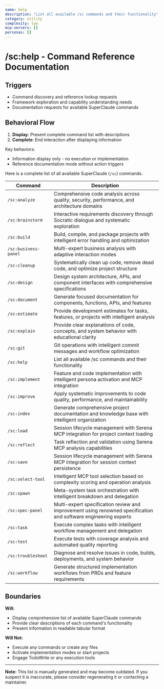 ```yaml
---
name: help
description: "List all available /sc commands and their functionality"
category: utility
complexity: low
mcp-servers: []
personas: []
---
```


# /sc:help - Command Reference Documentation

## Triggers
- Command discovery and reference lookup requests
- Framework exploration and capability understanding needs
- Documentation requests for available SuperClaude commands

## Behavioral Flow
1. **Display**: Present complete command list with descriptions
2. **Complete**: End interaction after displaying information

Key behaviors:
- Information display only - no execution or implementation
- Reference documentation mode without action triggers

Here is a complete list of all available SuperClaude (`/sc`) commands.

| Command | Description |
|---|---|
| `/sc:analyze` | Comprehensive code analysis across quality, security, performance, and architecture domains |
| `/sc:brainstorm` | Interactive requirements discovery through Socratic dialogue and systematic exploration |
| `/sc:build` | Build, compile, and package projects with intelligent error handling and optimization |
| `/sc:business-panel` | Multi-expert business analysis with adaptive interaction modes |
| `/sc:cleanup` | Systematically clean up code, remove dead code, and optimize project structure |
| `/sc:design` | Design system architecture, APIs, and component interfaces with comprehensive specifications |
| `/sc:document` | Generate focused documentation for components, functions, APIs, and features |
| `/sc:estimate` | Provide development estimates for tasks, features, or projects with intelligent analysis |
| `/sc:explain` | Provide clear explanations of code, concepts, and system behavior with educational clarity |
| `/sc:git` | Git operations with intelligent commit messages and workflow optimization |
| `/sc:help` | List all available /sc commands and their functionality |
| `/sc:implement` | Feature and code implementation with intelligent persona activation and MCP integration |
| `/sc:improve` | Apply systematic improvements to code quality, performance, and maintainability |
| `/sc:index` | Generate comprehensive project documentation and knowledge base with intelligent organization |
| `/sc:load` | Session lifecycle management with Serena MCP integration for project context loading |
| `/sc:reflect` | Task reflection and validation using Serena MCP analysis capabilities |
| `/sc:save` | Session lifecycle management with Serena MCP integration for session context persistence |
| `/sc:select-tool` | Intelligent MCP tool selection based on complexity scoring and operation analysis |
| `/sc:spawn` | Meta-system task orchestration with intelligent breakdown and delegation |
| `/sc:spec-panel` | Multi-expert specification review and improvement using renowned specification and software engineering experts |
| `/sc:task` | Execute complex tasks with intelligent workflow management and delegation |
| `/sc:test` | Execute tests with coverage analysis and automated quality reporting |
| `/sc:troubleshoot` | Diagnose and resolve issues in code, builds, deployments, and system behavior |
| `/sc:workflow` | Generate structured implementation workflows from PRDs and feature requirements |

## Boundaries

**Will:**
- Display comprehensive list of available SuperClaude commands
- Provide clear descriptions of each command's functionality
- Present information in readable tabular format

**Will Not:**
- Execute any commands or create any files
- Activate implementation modes or start projects
- Engage TodoWrite or any execution tools

---

**Note:** This list is manually generated and may become outdated. If you suspect it is inaccurate, please consider regenerating it or contacting a maintainer.
